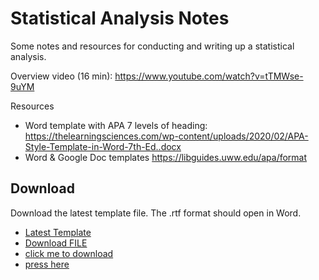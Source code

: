 # Statistical Analysis Notes

Some notes and resources for conducting and writing up a statistical analysis.

Overview video (16 min): https://www.youtube.com/watch?v=tTMWse-9uYM

Resources
* Word template with APA 7 levels of heading: https://thelearningsciences.com/wp-content/uploads/2020/02/APA-Style-Template-in-Word-7th-Ed..docx
* Word & Google Doc templates https://libguides.uww.edu/apa/format

## Download

Download the latest template file. The .rtf format should open in Word.

* [Latest Template](https://github.com/cmcntsh/blob/main/statisticalAnalysisSteps/analysisSteps_template_2023-03-20.rtf)
* <a id="raw-url" href="https://raw.githubusercontent.com/cmcntsh/statisticalAnalysisSteps/main/analysisSteps_template_2023-03-20.rtf">Download FILE</a>
* [click me to download](https://github.com/Schecher1/Minecraft-Server-Creator/blob/master/README.md)
* [press here](https://cmcntsh.github.io/statisticalAnalysisSteps/analysisSteps_template_2023-03-20.rtf)
